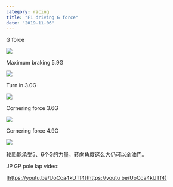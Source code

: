 ```yaml
---
category: racing
title: "F1 driving G force"
date: "2019-11-06"
---
```


G force 

![](https://goooooouwa.fun:8143/static/images/8omGrnt.png)

Maximum braking 5.9G 

![](https://goooooouwa.fun:8143/static/images/ITum5mn.png)

Turn in 3.0G 

![](https://goooooouwa.fun:8143/static/images/IPgAWrz.png)

Cornering force 3.6G 

![](https://goooooouwa.fun:8143/static/images/7bOapvl.png)

Cornering force 4.9G 

![](https://goooooouwa.fun:8143/static/images/8ZY0ivl.png)

轮胎能承受5、6个G的力量，转向角度这么大仍可以全油门。

JP GP pole lap video: 

[https://youtu.be/UoCca4kUTf4](https://youtu.be/UoCca4kUTf4)
